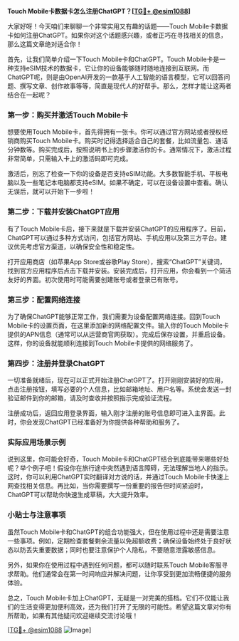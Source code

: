 **Touch Mobile卡数据卡怎么注册ChatGPT？[[TG💪+ @esim1088](https://t.me/s/esim1088)]**

大家好呀！今天咱们来聊聊一个非常实用又有趣的话题——Touch Mobile卡数据卡如何注册ChatGPT。如果你对这个话题感兴趣，或者正巧在寻找相关的信息，那么这篇文章绝对适合你！

首先，让我们简单介绍一下Touch Mobile卡和ChatGPT。Touch Mobile卡是一种支持eSIM技术的数据卡，它让你的设备能够随时随地连接到互联网。而ChatGPT呢，则是由OpenAI开发的一款基于人工智能的语言模型，它可以回答问题、撰写文章、创作故事等等，简直是现代人的好帮手。那么，怎样才能让这两者结合在一起呢？

### 第一步：购买并激活Touch Mobile卡

想要使用Touch Mobile卡，首先得拥有一张卡。你可以通过官方网站或者授权经销商购买Touch Mobile卡。购买时记得选择适合自己的套餐，比如流量包、通话分钟数等。购买完成后，按照说明书上的步骤激活你的卡。通常情况下，激活过程非常简单，只需输入卡上的激活码即可完成。

激活后，别忘了检查一下你的设备是否支持eSIM功能。大多数智能手机、平板电脑以及一些笔记本电脑都支持eSIM。如果不确定，可以在设备设置中查看。确认无误后，就可以开始下一步啦！

### 第二步：下载并安装ChatGPT应用

有了Touch Mobile卡后，接下来就是下载并安装ChatGPT的应用程序了。目前，ChatGPT可以通过多种方式访问，包括官方网站、手机应用以及第三方平台。建议优先考虑官方渠道，以确保安全性和稳定性。

打开应用商店（如苹果App Store或谷歌Play Store），搜索“ChatGPT”关键词，找到官方应用程序后点击下载并安装。安装完成后，打开应用，你会看到一个简洁友好的界面。初次使用时可能需要创建账号或者登录已有账号。

### 第三步：配置网络连接

为了确保ChatGPT能够正常工作，我们需要为设备配置网络连接。回到Touch Mobile卡的设置页面，在这里添加新的网络配置文件。输入你的Touch Mobile卡提供的APN信息（通常可以从运营商官网获取）。完成后保存设置，并重启设备。这样，你的设备就能顺利连接到Touch Mobile卡提供的网络服务了。

### 第四步：注册并登录ChatGPT

一切准备就绪后，现在可以正式开始注册ChatGPT了。打开刚刚安装好的应用，点击注册按钮，填写必要的个人信息，比如邮箱地址、用户名等。系统会发送一封验证邮件到你的邮箱，请及时查收并按照指示完成验证流程。

注册成功后，返回应用登录界面，输入刚才注册的账号信息即可进入主界面。此时，你会发现ChatGPT已经准备好为你提供各种帮助和服务了。

### 实际应用场景示例

说到这里，你可能会好奇，Touch Mobile卡和ChatGPT结合到底能带来哪些好处呢？举个例子吧！假设你在旅行途中突然遇到语言障碍，无法理解当地人的指示。这时，你可以利用ChatGPT实时翻译对方说的话，并通过Touch Mobile卡快速上网查找相关信息。再比如，当你需要撰写一份重要的报告但时间紧迫时，ChatGPT可以帮助你快速生成草稿，大大提升效率。

### 小贴士与注意事项

虽然Touch Mobile卡和ChatGPT的组合功能强大，但在使用过程中还是需要注意一些事项。例如，定期检查套餐剩余流量以免超额收费；确保设备始终处于良好状态以防丢失重要数据；同时也要注意保护个人隐私，不要随意泄露敏感信息。

另外，如果你在使用过程中遇到任何问题，都可以随时联系Touch Mobile客服寻求帮助。他们通常会在第一时间响应并解决问题，让你享受到更加流畅便捷的服务体验。

总之，Touch Mobile卡加上ChatGPT，无疑是一对完美的搭档。它们不仅能让我们的生活变得更加便利高效，还为我们打开了无限的可能性。希望这篇文章对你有所帮助，如果有其他疑问欢迎继续交流讨论哦！

[[TG💪+ @esim1088](https://t.me/s/esim1088) ![Image](https://i.postimg.cc/4NQfJmqS/Snipaste-2025-05-13-00-14-12.png)]